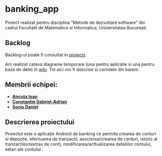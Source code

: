# banking_app

Proiect realizat pentru disciplina "Metode de dezvoltare software" din cadrul Facultatii de Matematica si Informatica, Universitatea București.


## Backlog
Backlog-ul poate fi consultat in [projects](https://github.com/Kira060200/banking_app/projects/2)


Am realizat cateva diagrame temporare (una pentru aplicatie si una pentru baza de date) în [wiki](https://github.com/Kira060200/banking_app/wiki). Tot aici vor fi descrise si cerintele din barem.

## Membrii echipei:
- **[Ancuta Ioan](https://github.com/AncutaIoan)**
- **[Constantin Gabriel-Adrian](https://github.com/Kira060200)**
- **[Sociu Daniel](https://github.com/danielsociu)**


## Descrierea proiectului
Proiectul este o aplicație Android de banking ce permite crearea de conturi si depozite, efectuarea de tranzactii, asocierea/crearea de carduri, istoric al tranzactiilor(extras de cont), modificarea/acttualizarea detaliilor contului, setari ale contului .

